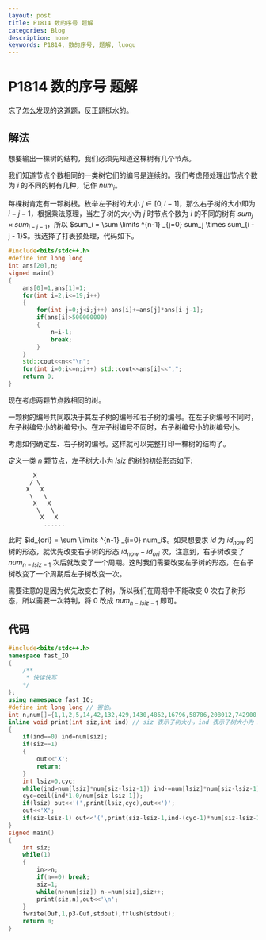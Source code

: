 ```yaml
---
layout: post
title: P1814 数的序号 题解
categories: Blog
description: none
keywords: P1814, 数的序号, 题解, luogu
---
```


# P1814 数的序号 题解

忘了怎么发现的这道题，反正题挺水的。

## 解法

想要输出一棵树的结构，我们必须先知道这棵树有几个节点。

我们知道节点个数相同的一类树它们的编号是连续的。我们考虑预处理出节点个数为 $i$ 的不同的树有几种，记作 $num_i$。

每棵树肯定有一颗树根。枚举左子树的大小 $j \in [0,i-1]$，那么右子树的大小即为 $i - j - 1$，根据乘法原理，当左子树的大小为 $j$ 时节点个数为 $i$ 的不同的树有 $sum_j \times sum_{i - j - 1}$，所以 $sum_i = \sum \limits ^{n-1} _{j=0} sum_j \times sum_{i - j - 1}$。我选择了打表预处理，代码如下。

```cpp
#include<bits/stdc++.h>
#define int long long
int ans[20],n;
signed main()
{
	ans[0]=1,ans[1]=1;
	for(int i=2;i<=19;i++)
	{
		for(int j=0;j<i;j++) ans[i]+=ans[j]*ans[i-j-1];
		if(ans[i]>500000000)
		{
			n=i-1;
			break;
		}
	}
	std::cout<<n<<"\n";
	for(int i=0;i<=n;i++) std::cout<<ans[i]<<",";
	return 0;
}
```

现在考虑两颗节点数相同的树。

一颗树的编号共同取决于其左子树的编号和右子树的编号。在左子树编号不同时，左子树编号小的树编号小。在左子树编号不同时，右子树编号小的树编号小。

考虑如何确定左、右子树的编号。这样就可以完整打印一棵树的结构了。

定义一类 $n$ 颗节点，左子树大小为 $lsiz$ 的树的初始形态如下:

```
       X
      / \
     X   X
      \   \
       X   X
        \   \
         X   X
          ......
```

此时 $id_{ori} = \sum \limits ^{n-1} _{i=0} num_i$。如果想要求 $id$ 为 $id_{now}$ 的树的形态，就优先改变右子树的形态 $id_{now} - id_{ori}$ 次，注意到，右子树改变了 $num_{n-lsiz-1}$ 次后就改变了一个周期。这时我们需要改变左子树的形态，在右子树改变了一个周期后左子树改变一次。

需要注意的是因为优先改变右子树，所以我们在周期中不能改变 $0$ 次右子树形态，所以需要一次特判，将 $0$ 改成 $num_{n-lsiz-1}$ 即可。

## 代码

```cpp
#include<bits/stdc++.h>
namespace fast_IO
{
	/**
	 * 快读快写
	*/
};
using namespace fast_IO;
#define int long long // 害怕。
int n,num[]={1,1,2,5,14,42,132,429,1430,4862,16796,58786,208012,742900,2674440,9694845,35357670,129644790,477638700};
inline void print(int siz,int ind) // siz 表示子树大小，ind 表示子树大小为 siz 中需要打印的树的排序，第几大。
{
	if(ind==0) ind=num[siz];
	if(siz==1)
	{
		out<<'X';
		return;
	}
	int lsiz=0,cyc;
	while(ind>num[lsiz]*num[siz-lsiz-1]) ind-=num[lsiz]*num[siz-lsiz-1],lsiz++; // 确定左子树大小
	cyc=ceil(ind*1.0/num[siz-lsiz-1]);
	if(lsiz) out<<'(',print(lsiz,cyc),out<<')';
	out<<'X';
	if(siz-lsiz-1) out<<'(',print(siz-lsiz-1,ind-(cyc-1)*num[siz-lsiz-1]),out<<')';
}
signed main()
{
	int siz;
	while(1)
	{
		in>>n;
		if(n==0) break;
		siz=1;
		while(n>num[siz]) n-=num[siz],siz++;
		print(siz,n),out<<'\n';
	}
	fwrite(Ouf,1,p3-Ouf,stdout),fflush(stdout);
	return 0;
}
```
